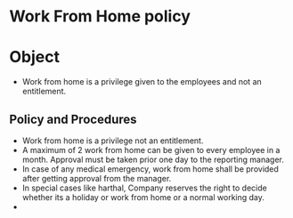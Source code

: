 # Work From Home policy
# Object
- Work from home is a privilege given to the employees and not an entitlement.
## Policy and Procedures 
- Work from home is a privilege not an entitlement.
-  A maximum of 2 work from home can be given to every employee in a month. Approval must be taken prior one day to the reporting manager.
- In case of any medical emergency, work from home shall be provided after getting approval from the manager.
- In special cases like harthal, Company reserves the right to decide whether its a holiday or work from home or a normal working day.
-